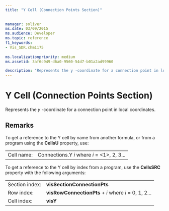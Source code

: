 ```yaml
---
title: "Y Cell (Connection Points Section)"
 
 
manager: soliver
ms.date: 03/09/2015
ms.audience: Developer
ms.topic: reference
f1_keywords:
- Vis_SDR.chm1175
 
ms.localizationpriority: medium
ms.assetid: 3af6c949-d6a0-9560-54d7-b01a2ad99960

description: "Represents the y -coordinate for a connection point in local coordinates."
---
```


# Y Cell (Connection Points Section)

Represents the  *y*  -coordinate for a connection point in local coordinates. 
  
## Remarks

To get a reference to the Y cell by name from another formula, or from a program using the **CellsU** property, use: 
  
|||
|:-----|:-----|
| Cell name:  <br/> | Connections.Y  *i*            where  *i*  = <1>, 2, 3... |
   
To get a reference to the Y cell by index from a program, use the **CellsSRC** property with the following arguments: 
  
|||
|:-----|:-----|
| Section index:  <br/> |**visSectionConnectionPts** <br/> |
| Row index:  <br/> |**visRowConnectionPts** +  *i*            where  *i*  = 0, 1, 2... |
| Cell index:  <br/> |**visY** <br/> |
   


